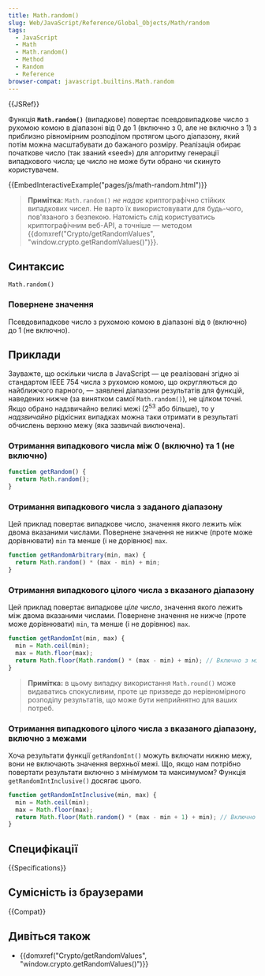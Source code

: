 ```yaml
---
title: Math.random()
slug: Web/JavaScript/Reference/Global_Objects/Math/random
tags:
  - JavaScript
  - Math
  - Math.random()
  - Method
  - Random
  - Reference
browser-compat: javascript.builtins.Math.random
---
```


{{JSRef}}

Функція **`Math.random()`** (випадкове) повертає псевдовипадкове число з рухомою комою в діапазоні від 0 до 1 (включно з 0, але не включно з 1) з приблизно рівномірним розподілом протягом цього діапазону, який потім можна масштабувати до бажаного розміру. Реалізація обирає початкове число (так званий «seed») для алгоритму генерації випадкового числа; це число не може бути обрано чи скинуто користувачем.

{{EmbedInteractiveExample("pages/js/math-random.html")}}

> **Примітка:** `Math.random()` _не надає_ криптографічно стійких випадкових чисел. Не варто їх використовувати для будь-чого, пов'язаного з безпекою. Натомість слід користуватись криптографічним веб-API, а точніше — методом {{domxref("Crypto/getRandomValues", "window.crypto.getRandomValues()")}}.

## Синтаксис

```js-nolint
Math.random()
```

### Повернене значення

Псевдовипадкове число з рухомою комою в діапазоні від `0` (включно) до 1 (не включно).

## Приклади

Зауважте, що оскільки числа в JavaScript — це реалізовані згідно зі стандартом IEEE 754 числа з рухомою комою, що округляються до найближчого парного, — заявлені діапазони результатів для функцій, наведених нижче (за винятком самої `Math.random()`), не цілком точні. Якщо обрано надзвичайно великі межі (2<sup>53</sup> або більше), то у _надзвичайно_ рідкісних випадках можна таки отримати в результаті обчислень верхню межу (яка зазвичай виключена).

### Отримання випадкового числа між 0 (включно) та 1 (не включно)

```js
function getRandom() {
  return Math.random();
}
```

### Отримання випадкового числа з заданого діапазону

Цей приклад повертає випадкове число, значення якого лежить між двома вказаними числами. Повернене значення не нижче (проте може дорівнювати) `min` та менше (і не дорівнює) `max`.

```js
function getRandomArbitrary(min, max) {
  return Math.random() * (max - min) + min;
}
```

### Отримання випадкового цілого числа з вказаного діапазону

Цей приклад повертає випадкове _ціле число_, значення якого лежить між двома вказаними числами. Повернене значення не нижче (проте може дорівнювати) `min`, та менше (і не дорівнює) `max`.

```js
function getRandomInt(min, max) {
  min = Math.ceil(min);
  max = Math.floor(max);
  return Math.floor(Math.random() * (max - min) + min); // Включно з мінімальним та невключно з максимальним значенням
}
```

> **Примітка:** в цьому випадку використання `Math.round()` може видаватись спокусливим, проте це призведе до нерівномірного розподілу результатів, що може бути неприйнятно для ваших потреб.

### Отримання випадкового цілого числа з вказаного діапазону, включно з межами

Хоча результати функції `getRandomInt()` можуть включати нижню межу, вони не включають значення верхньої межі. Що, якщо нам потрібно повертати результати включно з мінімумом та максимумом? Функція `getRandomIntInclusive()` досягає цього.

```js
function getRandomIntInclusive(min, max) {
  min = Math.ceil(min);
  max = Math.floor(max);
  return Math.floor(Math.random() * (max - min + 1) + min); // Включно з мінімальним та максимальним значеннями
}
```

## Специфікації

{{Specifications}}

## Сумісність із браузерами

{{Compat}}

## Дивіться також

- {{domxref("Crypto/getRandomValues", "window.crypto.getRandomValues()")}}
